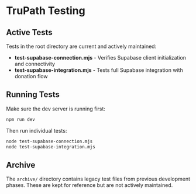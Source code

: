 # TruPath Testing

## Active Tests

Tests in the root directory are current and actively maintained:

- **test-supabase-connection.mjs** - Verifies Supabase client initialization and connectivity
- **test-supabase-integration.mjs** - Tests full Supabase integration with donation flow

## Running Tests

Make sure the dev server is running first:
```bash
npm run dev
```

Then run individual tests:
```bash
node test-supabase-connection.mjs
node test-supabase-integration.mjs
```

## Archive

The `archive/` directory contains legacy test files from previous development phases. These are kept for reference but are not actively maintained.

